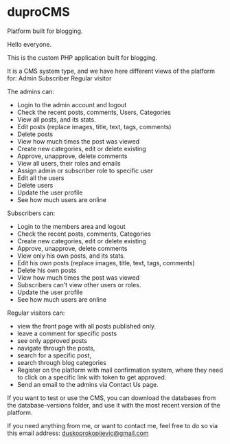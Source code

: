 # duproCMS
Platform built for blogging.

Hello everyone.

This is the custom PHP application built for blogging.

It is a CMS system type, and we have here different views of the platform for:
Admin
Subscriber
Regular visitor

The admins can:

- Login to the admin account and logout
- Check the recent posts, comments, Users, Categories
- View all posts, and its stats.
- Edit posts (replace images, title, text, tags, comments)
- Delete posts
- View how much times the post was viewed
- Create new categories, edit or delete existing 
- Approve, unapprove, delete comments
- View all users, their roles and emails
- Assign admin or subscriber role to specific user
- Edit all the users
- Delete users
- Update the user profile
- See how much users are online


Subscribers can:

- Login to the members area and logout
- Check the recent posts, comments, Categories
- Create new categories, edit or delete existing 
- Approve, unapprove, delete comments
- View only his own posts, and its stats.
- Edit his own posts (replace images, title, text, tags, comments)
- Delete his own posts
- View how much times the post was viewed
- Subscribers can't view other users or roles.
- Update the user profile
- See how much users are online

Regular visitors can:

- view the front page with all posts published only.
- leave a comment for specific posts
- see only approved posts
- navigate through the posts, 
- search for a specific post, 
- search through blog categories
- Register on the platform with mail confirmation system, where they need to click on a specific link with token to get approved.
- Send an email to the admins via Contact Us page.

If you want to test or use the CMS, you can download the databases from the database-versions folder, and use it with the most recent version of the platform.

If you need anything from me, or want to contact me, feel free to do so via this email address: duskoprokopijevic@gmail.com

